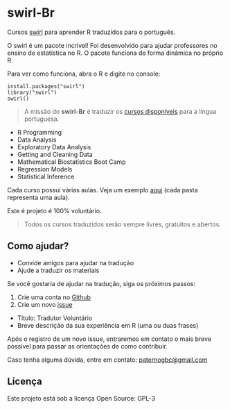 # swirl-Br

Cursos [swirl](http://swirlstats.com/) para aprender R traduzidos para o português.

O swirl é um pacote incrível! Foi desenvolvido para ajudar professores no ensino de estatística no R.
O pacote funciona de forma dinâmica no próprio R. 

Para ver como funciona, abra o R e digite no console:

```{r}
install.packages("swirl")
library("swirl")
swirl()
```

> A missão do __swirl-Br__ é traduzir os [cursos disponíveis](https://github.com/swirldev/swirl_courses) para a língua portuguesa. 

 * R Programming
 * Data Analysis
 * Exploratory Data Analysis
 * Getting and Cleaning Data
 * Mathematical Biostatistics Boot Camp
 * Regression Models
 * Statistical Inference

Cada curso possui várias aulas. Veja um exemplo [aqui](https://github.com/swirldev/swirl_courses/tree/master/R_Programming) (cada pasta representa uma aula).

Este é projeto é 100% voluntário. 
> Todos os cursos traduzidos serão sempre livres, gratuitos e abertos.
 
## Como ajudar?

 * Convide amigos para ajudar na tradução
 * Ajude a traduzir os materiais

Se você gostaria de ajudar na tradução, siga os próximos passos:

 1. Crie uma conta no [Github](https://github.com)
 2. Crie um novo [issue](https://github.com/paternogbc/cursos_swirl/issues)
  * Título: Tradutor Voluntário
  * Breve descrição da sua experiência em R (uma ou duas frases)

Após o registro de um novo issue, entraremos em contato o mais breve possível para passar as orientações de como contribuir.

Caso tenha alguma dúvida, entre em contato: paternogbc@gmail.com

## Licença
Este projeto está sob a licença Open Source: GPL-3
 

